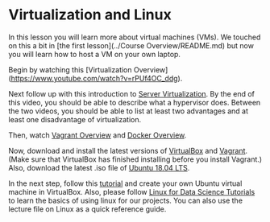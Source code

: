 Virtualization and Linux
====

In this lesson you will learn more about virtual machines (VMs). We touched on this a bit in [the first lesson](../Course Overview/README.md) but now you will learn how to host a VM on your own laptop.  

Begin by watching this [Virtualization Overview] (https://www.youtube.com/watch?v=rPUf4OC_ddg). 

Next follow up with this introduction to [Server Virtualization](https://www.youtube.com/watch?v=jHcvNxGfqfs). By the end of this video, you should be able to describe what a hypervisor does. Between the two videos, you should be able to list at least two advantages and at least one disadvantage of virtualization.

Then, watch [Vagrant Overview](https://www.youtube.com/watch?v=wlogPKBEuUM) and [Docker Overview](https://www.youtube.com/watch?v=pGYAg7TMmp0).

Now, download and install the latest versions of [VirtualBox](https://www.virtualbox.org/wiki/Downloads) and [Vagrant](https://www.vagrantup.com/downloads.html). (Make sure that VirtualBox has finished installing before you install Vagrant.) Also, download the latest .iso file of [Ubuntu 18.04 LTS](https://ubuntu.com/download/desktop).

In the next step, follow this [tutorial](https://www.youtube.com/watch?v=ThsxqznrgCw) and create your own Ubuntu virtual machine in VirtualBox. Also, please follow [Linux for Data Science Tutorials](https://www.youtube.com/playlist?list=PL6YwPExkSESqcOfH8SP0vYRnavpJf-JRH) to learn the basics of using linux for our projects. You can also use the lecture file on Linux as a quick reference guide.